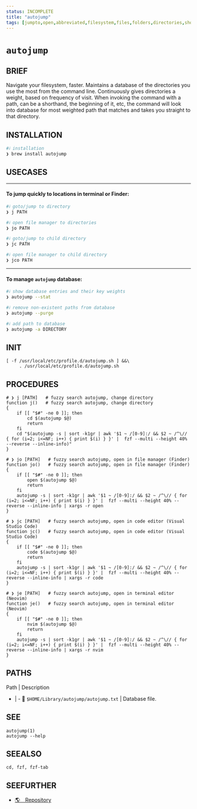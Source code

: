 ```yaml
---
status: INCOMPLETE
title: "autojump"
tags: [jumpto,open,abbreviated,filesystem,files,folders,directories,shortcut,navigator]
---
```


# `autojump`

## BRIEF

Navigate your filesystem, faster. Maintains a database of the directories you use the most from the command line. Continuously gives directories a weight, based on frequency of visit. When invoking the command with a path, can be a shorthand, the beginning of it, etc, the command will look into database for most weighted path that matches and takes you straight to that directory.

## INSTALLATION


```bash
#ℹ︎ installation
❯ brew install autojump
```


## USECASES

----
#### To jump quickly to locations in terminal or Finder:


```bash
#ℹ︎ goto/jump to directory
❯ j PATH  
```


```bash
#ℹ︎ open file manager to directories
❯ jo PATH 
```


```bash
#ℹ︎ goto/jump to child directory
❯ jc PATH 
```


```bash
#ℹ︎ open file manager to child directory
❯ jco PATH
```


----
#### To manage `autojump` database:


```bash
#ℹ︎ show database entries and their key weights
❯ autojump --stat
```


```bash
#ℹ︎ remove non-existent paths from database
❯ autojump --purge
```


```bash
#ℹ︎ add path to database
❯ autojump -a DIRECTORY
```



## INIT

    [ -f /usr/local/etc/profile.d/autojump.sh ] &&\
         . /usr/local/etc/profile.d/autojump.sh

## PROCEDURES

    # ❯ j [PATH]   # fuzzy search autojump, change directory
    function j()   # fuzzy search autojump, change directory
    {
        if [[ "$#" -ne 0 ]]; then
            cd $(autojump $@)
            return
        fi
        cd "$(autojump -s | sort -k1gr | awk '$1 ~ /[0-9]:/ && $2 ~ /^\// { for (i=2; i<=NF; i++) { print $(i) } }' |  fzf --multi --height 40% --reverse --inline-info)"
    }

    # ❯ jo [PATH]   # fuzzy search autojump, open in file manager (Finder)
    function jo()   # fuzzy search autojump, open in file manager (Finder)
    {
        if [[ "$#" -ne 0 ]]; then
            open $(autojump $@)
            return
        fi
        autojump -s | sort -k1gr | awk '$1 ~ /[0-9]:/ && $2 ~ /^\// { for (i=2; i<=NF; i++) { print $(i) } }' |  fzf --multi --height 40% --reverse --inline-info | xargs -r open
    }

    # ❯ jc [PATH]   # fuzzy search autojump, open in code editor (Visual Studio Code)
    function jc()   # fuzzy search autojump, open in code editor (Visual Studio Code)
    {
        if [[ "$#" -ne 0 ]]; then
            code $(autojump $@)
            return
        fi
        autojump -s | sort -k1gr | awk '$1 ~ /[0-9]:/ && $2 ~ /^\// { for (i=2; i<=NF; i++) { print $(i) } }' |  fzf --multi --height 40% --reverse --inline-info | xargs -r code
    }

    # ❯ je [PATH]   # fuzzy search autojump, open in terminal editor (Neovim)
    function je()   # fuzzy search autojump, open in terminal editor (Neovim)
    {
        if [[ "$#" -ne 0 ]]; then
            nvim $(autojump $@)
            return
        fi
        autojump -s | sort -k1gr | awk '$1 ~ /[0-9]:/ && $2 ~ /^\// { for (i=2; i<=NF; i++) { print $(i) } }' |  fzf --multi --height 40% --reverse --inline-info | xargs -r nvim
    }


## PATHS

Path | Description
- | -
📂 `$HOME/Library/autojump/autojump.txt` | Database file.

## SEE

    autojump(1)
    autojump --help

## SEEALSO

    cd, fzf, fzf-tab

## SEEFURTHER

- [🌎 Repository](https://github.com/wting/autojump)
